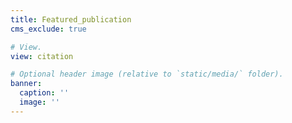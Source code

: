 ```yaml
---
title: Featured_publication
cms_exclude: true

# View.
view: citation

# Optional header image (relative to `static/media/` folder).
banner:
  caption: ''
  image: ''
---
```

